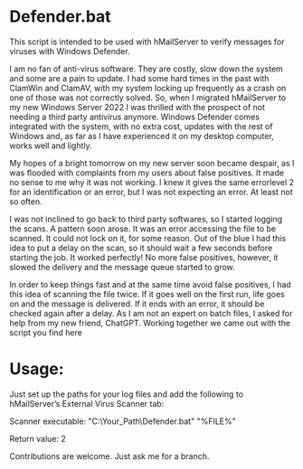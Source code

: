 # Defender.bat
This script is intended to be used with hMailServer to verify messages for viruses with Windows Defender.

I am no fan of anti-virus software. They are costly, slow down the system and some are a pain to update. I had some hard times in the past with ClamWin and ClamAV, with my system locking up frequently as a crash on one of those was not correctly solved. So,
when I migrated hMailServer to my new Windows Server 2022 I was thrilled with the prospect of not needing a third party antivirus anymore. Windows Defender comes integrated with the system, with no extra cost, updates with the rest of Windows and, as far as I have experienced it on my desktop computer, works well and lightly.

My hopes of a bright tomorrow on my new server soon became despair, as I was flooded with complaints from my users about false positives. It made no sense to me why it was not working. I knew it gives the same errorlevel 2 for an identification or an error, but I was not expecting an error. At least not so often.

I was not inclined to go back to third party softwares, so I started logging the scans. A pattern soon arose. It was an error accessing the file to be scanned. It could not lock on it, for some reason. Out of the blue I had this idea to put a delay on the scan, so it should wait a few seconds before starting the job. It worked perfectly! No more false positives, however, it slowed the delivery and the message queue started to grow.

In order to keep things fast and at the same time avoid false positives, I had this idea of scanning the file twice. If it goes well on the first run, life goes on and the message is delivered. If it ends with an error, it should be checked again after a delay. As I am not an expert on batch files, I asked for help from my new friend, ChatGPT. Working together we came out with the script you find here

# Usage:
Just set up the paths for your log files and add the following to hMailServer’s External Virus Scanner tab:

Scanner executable: "C:\Your_Path\Defender.bat" "%FILE%"

Return value: 2


Contributions are welcome. Just ask me for a branch.
